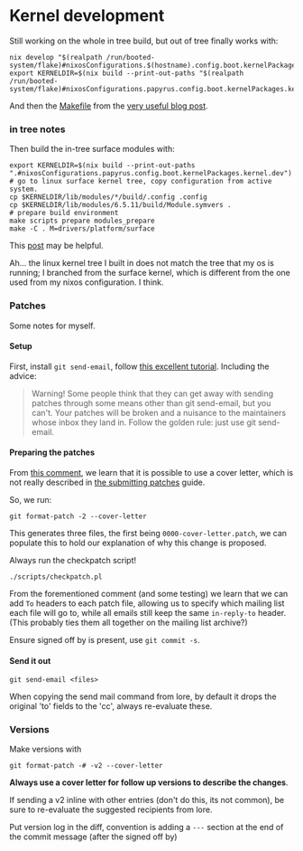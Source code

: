 # Kernel development


Still working on the whole in tree build, but out of tree finally works with:

```
nix develop "$(realpath /run/booted-system/flake)#nixosConfigurations.$(hostname).config.boot.kernelPackages.kernel"
export KERNELDIR=$(nix build --print-out-paths "$(realpath /run/booted-system/flake)#nixosConfigurations.papyrus.config.boot.kernelPackages.kernel.dev")/lib/modules/*/build
```

And then the [Makefile](https://github.com/Mic92/uptime_hack) from the [very useful blog post](https://blog.thalheim.io/2022/12/17/hacking-on-kernel-modules-in-nixos/).


### in tree notes

Then build the in-tree surface modules with:
```
export KERNELDIR=$(nix build --print-out-paths ".#nixosConfigurations.papyrus.config.boot.kernelPackages.kernel.dev")
# go to linux surface kernel tree, copy configuration from active system.
cp $KERNELDIR/lib/modules/*/build/.config .config
cp $KERNELDIR/lib/modules/6.5.11/build/Module.symvers .
# prepare build environment
make scripts prepare modules_prepare
make -C . M=drivers/platform/surface
```

This [post](https://blog.thalheim.io/2022/12/17/hacking-on-kernel-modules-in-nixos/) may be helpful.

Ah... the linux kernel tree I built in does not match the tree that my os is running; I branched from the surface kernel, which is different from the one used from my nixos configuration. I think.



### Patches

Some notes for myself.

#### Setup
First, install `git send-email`, follow [this excellent tutorial](https://git-send-email.io/). Including the advice:

> Warning! Some people think that they can get away with sending patches through some means other than git send-email, but you can't. Your patches will be broken and a nuisance to the maintainers whose inbox they land in. Follow the golden rule: just use git send-email.


#### Preparing the patches
From [this comment](https://github.com/linux-surface/kernel/pull/144#issuecomment-1863385341), we learn that it is possible to use a cover letter, which is not really described in [the submitting patches](https://www.kernel.org/doc/html/v6.6/process/submitting-patches.html) guide.

So, we run:

```
git format-patch -2 --cover-letter
```

This generates three files, the first being `0000-cover-letter.patch`, we can populate this to hold our explanation of why this change is proposed.

Always run the checkpatch script!
```
./scripts/checkpatch.pl
```

From the forementioned comment (and some testing) we learn that we can add `To` headers to each patch file, allowing us to specify which mailing list each file will go to, while all emails still keep the same `in-reply-to` header. (This probably ties them all together on the mailing list archive?)

Ensure signed off by is present, use `git commit -s`.

#### Send it out
```
git send-email <files>
```

When copying the send mail command from lore, by default it drops the original 'to' fields to the 'cc', always re-evaluate these.

### Versions
Make versions with
```
git format-patch -# -v2 --cover-letter
```

**Always use a cover letter for follow up versions to describe the changes**.

If sending a v2 inline with other entries (don't do this, its not common), be sure to re-evaluate the suggested recipients from lore.

Put version log in the diff, convention is adding a `---` section at the end of the commit message (after the signed off by)

